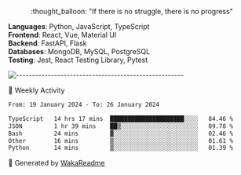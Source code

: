 <p align="center"> 
  :thought_balloon: "If there is no struggle, there is no progress"
</p>

<p align="left">
  <strong>Languages</strong>: Python, JavaScript, TypeScript<br>
  <strong>Frontend</strong>: React, Vue, Material UI<br>
  <strong>Backend</strong>: FastAPI, Flask<br>
  <strong>Databases</strong>: MongoDB, MySQL, PostgreSQL<br>
  <strong>Testing</strong>: Jest, React Testing Library, Pytest<br>
</p>

![-----------------------------------------------------](https://raw.githubusercontent.com/andreasbm/readme/master/assets/lines/vintage.png)

🎯 Weekly Activity

<!--START_SECTION:waka-->

```txt
From: 19 January 2024 - To: 26 January 2024

TypeScript   14 hrs 17 mins  █████████████████████░░░░   84.46 %
JSON         1 hr 39 mins    ██▒░░░░░░░░░░░░░░░░░░░░░░   09.78 %
Bash         24 mins         ▓░░░░░░░░░░░░░░░░░░░░░░░░   02.46 %
Other        16 mins         ▒░░░░░░░░░░░░░░░░░░░░░░░░   01.61 %
Python       14 mins         ▒░░░░░░░░░░░░░░░░░░░░░░░░   01.39 %
```

<!--END_SECTION:waka-->


🚀 Generated by [WakaReadme](https://github.com/athul/waka-readme)
